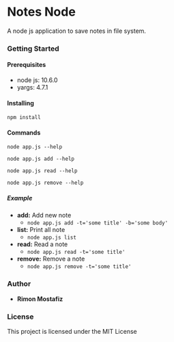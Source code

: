 # Notes Node
A node js application to save notes in file system.

### Getting Started

#### Prerequisites
- node js: 10.6.0
- yargs: 4.7.1

#### Installing
```
npm install
```

#### Commands
```
node app.js --help

node app.js add --help

node app.js read --help

node app.js remove --help
```

##### Example
  * **add:** Add new note
    * `node app.js add -t='some title' -b='some body'`
  * **list:** Print all note
    * `node app.js list`
  * **read:** Read a note
    * `node app.js read -t='some title'`
  * **remove:** Remove a note
    * `node app.js remove -t='some title'`

### Author
- **Rimon Mostafiz**

### License
This project is licensed under the MIT License